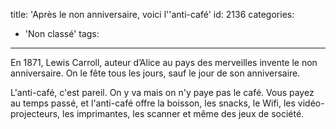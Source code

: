 title: 'Après le non anniversaire, voici l''anti-café'
id: 2136
categories:
  - 'Non classé'
tags:
---

En 1871, Lewis Carroll, auteur d’Alice au pays des merveilles invente le non anniversaire. On le fête tous les jours, sauf le jour de son anniversaire.

L'anti-café, c'est pareil. On y va mais on n'y paye pas le café. Vous payez au temps passé, et l'anti-café offre la boisson, les snacks, le Wifi, les vidéo-projecteurs, les imprimantes, les scanner et même des jeux de société.

&nbsp;

&nbsp;

&nbsp;

&nbsp;